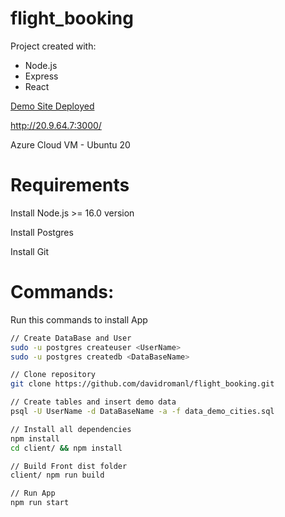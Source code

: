 # flight_booking

Project created with:
- Node.js
- Express
- React

[Demo Site Deployed](http://20.9.64.7:3000/)

http://20.9.64.7:3000/

Azure Cloud VM - Ubuntu 20

# Requirements
Install Node.js >= 16.0 version

Install Postgres

Install Git

# Commands:
Run this commands to install App
```bash
// Create DataBase and User
sudo -u postgres createuser <UserName>
sudo -u postgres createdb <DataBaseName>

// Clone repository
git clone https://github.com/davidromanl/flight_booking.git

// Create tables and insert demo data
psql -U UserName -d DataBaseName -a -f data_demo_cities.sql

// Install all dependencies
npm install
cd client/ && npm install

// Build Front dist folder
client/ npm run build

// Run App
npm run start
```